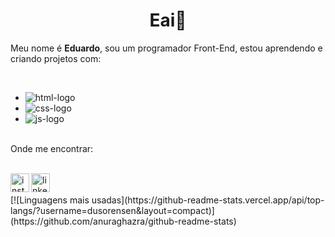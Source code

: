 <h1 align="center"> Eai👋 </h1>

<p>Meu nome é <strong>Eduardo</strong>, sou um programador Front-End, estou aprendendo e criando projetos com:</p> 
<br>

<ul>
<li> <img src="https://img.shields.io/badge/HTML5-E34F26?style=for-the-badge&logo=html5&logoColor=white" alt=html-logo />
<li> <img src="https://img.shields.io/badge/CSS-239120?&style=for-the-badge&logo=css3&logoColor=white" alt=css-logo />
<li> <img src="https://img.shields.io/badge/JavaScript-F7DF1E?style=for-the-badge&logo=javascript&logoColor=black" alt=js-logo />
</ul>

<br>
Onde me encontrar: 
<br>
<br>
<p>
<a href="https://www.instagram.com/dusorensen/" target="_blank">
 <img align="left" alt="instagram-logo" width="30px" src="https://upload.wikimedia.org/wikipedia/commons/thumb/a/a5/Instagram_icon.png/2048px-Instagram_icon.png" /> 
  </a>
<a href="https://www.linkedin.com/in/eduardo-rafael-sorensen-714112257/" target="_blank">
  <img align="left" alt="linkedin" width="30px" src="https://cdn-icons-png.flaticon.com/512/174/174857.png"/> 
  </a>
</p>

<br>
<br>
[![Linguagens mais usadas](https://github-readme-stats.vercel.app/api/top-langs/?username=dusorensen&layout=compact)](https://github.com/anuraghazra/github-readme-stats)
